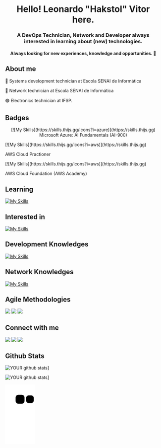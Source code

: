 <h1 align="center">Hello! Leonardo "Hakstol" Vitor here.</h1>

<h3 align="center">A DevOps Technician, Network and Developer always interested in learning about (new) technologies.</h3>

<h4 align="center" >Always looking for new experiences, knowledge and opportunities. 📌</h4>

<h2 align="left">About me </h2>

<p>🔴 Systems development technician at Escola SENAI de Informática</p>
<p>🔴 Network technician at Escola SENAI de Informática</p>
<p>🟢 Electronics technician at IFSP.</p>

<h2 align="left">Badges</h2>

<p align="center">[![My Skills](https://skills.thijs.gg/icons?i=azure)](https://skills.thijs.gg) Microsoft Azure: AI Fundamentals (AI-900)</p>
[![My Skills](https://skills.thijs.gg/icons?i=aws)](https://skills.thijs.gg) <p>AWS Cloud Practioner</p>
[![My Skills](https://skills.thijs.gg/icons?i=aws)](https://skills.thijs.gg) <p>AWS Cloud Foundation (AWS Academy)</p>

<h2 align="left">Learning</h2>

[![My Skills](https://skills.thijs.gg/icons?i=docker,kubernetes,nginx,azure,aws)](https://skills.thijs.gg)

<h2 align="left">Interested in</h2>

[![My Skills](https://skills.thijs.gg/icons?i=angular,dart,flutter,gcp,kotlin,nextjs,vue,ansible,gitlab)](https://skills.thijs.gg)
 
<h2 align="left">Development Knowledges</h2>
 
[![My Skills](https://skills.thijs.gg/icons?i=react,dotnet,mongodb,cs,js,fastapi,py,git,github)](https://skills.thijs.gg)


<h2 align="left">Network Knowledges</h2>

[![My Skills](https://skills.thijs.gg/icons?i=aws,azure,grafana,linux,jenkins,wordpress,docker,kubernetes,bash,vercel,vim)](https://skills.thijs.gg)

<h2 align="left">Agile Methodologies</h2>

<a><img src="https://img.shields.io/badge/Azure_DevOps-0078D7?style=for-the-badge&logo=azure-devops&logoColor=white"/></a> <a><img src="https://img.shields.io/badge/Trello-0052CC?style=for-the-badge&logo=trello&logoColor=white" /></a> <a><img src="https://img.shields.io/badge/Miro-050038?style=for-the-badge&logo=Miro&logoColor=white" /></a>

<h2 align="left">Connect with me</h2>

<a href="https://www.linkedin.com/in/leonardo-vitor-1476a31a2/" target="blank"><img src="https://img.shields.io/badge/LinkedIn-0077B5?style=for-the-badge&logo=linkedin&logoColor=white" /></a> <a href="https://pt.stackoverflow.com/users/195701/leonardo-vitor" target="blank"><img src="https://img.shields.io/badge/Stack_Overflow-FE7A16?style=for-the-badge&logo=stack-overflow&logoColor=white" /></a> <a href="https://www.instagram.com/hakst0l/" target="blank"><img src="https://img.shields.io/badge/Instagram-E4405F?style=for-the-badge&logo=instagram&logoColor=white" /></a>

<h2 align="left">Github Stats</h2>

![YOUR github stats](https://github-readme-stats.vercel.app/api?username=hakstol&theme=dark)]

![YOUR github stats](https://github-readme-stats.vercel.app/api/top-langs/?username=hakstol&hide=html&layout=compact&theme=dark)]

![Snake animation](https://github.com/rafaballerini/rafaballerini/blob/output/github-contribution-grid-snake.svg)
